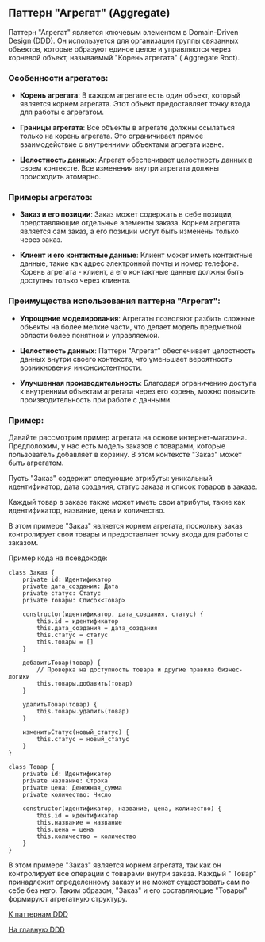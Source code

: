 ## Паттерн "Агрегат" (Aggregate)

Паттерн "Агрегат" является ключевым элементом в Domain-Driven Design (DDD). Он используется для организации группы
связанных объектов, которые образуют единое целое и управляются через корневой объект, называемый "Корень агрегата" (
Aggregate Root).

### Особенности агрегатов:

- **Корень агрегата**: В каждом агрегате есть один объект, который является корнем агрегата. Этот объект предоставляет
  точку входа для работы с агрегатом.

- **Границы агрегата**: Все объекты в агрегате должны ссылаться только на корень агрегата. Это ограничивает прямое
  взаимодействие с внутренними объектами агрегата извне.

- **Целостность данных**: Агрегат обеспечивает целостность данных в своем контексте. Все изменения внутри агрегата
  должны происходить атомарно.

### Примеры агрегатов:

- **Заказ и его позиции**: Заказ может содержать в себе позиции, представляющие отдельные элементы заказа. Корнем
  агрегата является сам заказ, а его позиции могут быть изменены только через заказ.

- **Клиент и его контактные данные**: Клиент может иметь контактные данные, такие как адрес электронной почты и номер
  телефона. Корень агрегата - клиент, а его контактные данные должны быть доступны только через клиента.

### Преимущества использования паттерна "Агрегат":

- **Упрощение моделирования**: Агрегаты позволяют разбить сложные объекты на более мелкие части, что делает модель
  предметной области более понятной и управляемой.

- **Целостность данных**: Паттерн "Агрегат" обеспечивает целостность данных внутри своего контекста, что уменьшает
  вероятность возникновения инконсистентности.

- **Улучшенная производительность**: Благодаря ограничению доступа к внутренним объектам агрегата через его корень,
  можно повысить производительность при работе с данными.

### Пример:

Давайте рассмотрим пример агрегата на основе интернет-магазина. Предположим, у нас есть модель заказов с товарами,
которые пользователь добавляет в корзину. В этом контексте "Заказ" может быть агрегатом.

Пусть "Заказ" содержит следующие атрибуты: уникальный идентификатор, дата создания, статус заказа и список товаров в
заказе.

Каждый товар в заказе также может иметь свои атрибуты, такие как идентификатор, название, цена и количество.

В этом примере "Заказ" является корнем агрегата, поскольку заказ контролирует свои товары и предоставляет точку входа
для работы с заказом.

Пример кода на псевдокоде:

```
class Заказ {
    private id: Идентификатор
    private дата_создания: Дата
    private статус: Статус
    private товары: Список<Товар>

    constructor(идентификатор, дата_создания, статус) {
        this.id = идентификатор
        this.дата_создания = дата_создания
        this.статус = статус
        this.товары = []
    }

    добавитьТовар(товар) {
        // Проверка на доступность товара и другие правила бизнес-логики
        this.товары.добавить(товар)
    }

    удалитьТовар(товар) {
        this.товары.удалить(товар)
    }

    изменитьСтатус(новый_статус) {
        this.статус = новый_статус
    }
}

class Товар {
    private id: Идентификатор
    private название: Строка
    private цена: Денежная_сумма
    private количество: Число

    constructor(идентификатор, название, цена, количество) {
        this.id = идентификатор
        this.название = название
        this.цена = цена
        this.количество = количество
    }
}
```

В этом примере "Заказ" является корнем агрегата, так как он контролирует все операции с товарами внутри заказа. Каждый "
Товар" принадлежит определенному заказу и не может существовать сам по себе без него. Таким образом, "Заказ" и его
составляющие "Товары" формируют агрегатную структуру.

[К паттернам DDD](main.md)

[На главную DDD](../main.md)